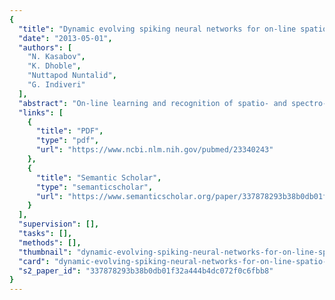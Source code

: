 ```yaml
---
{
  "title": "Dynamic evolving spiking neural networks for on-line spatio- and spectro-temporal pattern recognition.",
  "date": "2013-05-01",
  "authors": [
    "N. Kasabov",
    "K. Dhoble",
    "Nuttapod Nuntalid",
    "G. Indiveri"
  ],
  "abstract": "On-line learning and recognition of spatio- and spectro-temporal data (SSTD) is a very challenging task and an important one for the future development of autonomous machine learning systems with broad applications. Models based on spiking neural networks (SNN) have already proved their potential in capturing spatial and temporal data. One class of them, the evolving SNN (eSNN), uses a one-pass rank-order learning mechanism and a strategy to evolve a new spiking neuron and new connections to learn new patterns from incoming data. So far these networks have been mainly used for fast image and speech frame-based recognition. Alternative spike-time learning methods, such as Spike-Timing Dependent Plasticity (STDP) and its variant Spike Driven Synaptic Plasticity (SDSP), can also be used to learn spatio-temporal representations, but they usually require many iterations in an unsupervised or semi-supervised mode of learning. This paper introduces a new class of eSNN, dynamic eSNN, that utilise both rank-order learning and dynamic synapses to learn SSTD in a fast, on-line mode. The paper also introduces a new model called deSNN, that utilises rank-order learning and SDSP spike-time learning in unsupervised, supervised, or semi-supervised modes. The SDSP learning is used to evolve dynamically the network changing connection weights that capture spatio-temporal spike data clusters both during training and during recall. The new deSNN model is first illustrated on simple examples and then applied on two case study applications: (1) moving object recognition using address-event representation (AER) with data collected using a silicon retina device; (2) EEG SSTD recognition for brain-computer interfaces. The deSNN models resulted in a superior performance in terms of accuracy and speed when compared with other SNN models that use either rank-order or STDP learning. The reason is that the deSNN makes use of both the information contained in the order of the first input spikes (which information is explicitly present in input data streams and would be crucial to consider in some tasks) and of the information contained in the timing of the following spikes that is learned by the dynamic synapses as a whole spatio-temporal pattern.",
  "links": [
    {
      "title": "PDF",
      "type": "pdf",
      "url": "https://www.ncbi.nlm.nih.gov/pubmed/23340243"
    },
    {
      "title": "Semantic Scholar",
      "type": "semanticscholar",
      "url": "https://www.semanticscholar.org/paper/337878293b38b0db01f32a444b4dc072f0c6fbb8"
    }
  ],
  "supervision": [],
  "tasks": [],
  "methods": [],
  "thumbnail": "dynamic-evolving-spiking-neural-networks-for-on-line-spatio-and-spectro-temporal-pattern-recognition-thumb.jpg",
  "card": "dynamic-evolving-spiking-neural-networks-for-on-line-spatio-and-spectro-temporal-pattern-recognition-card.jpg",
  "s2_paper_id": "337878293b38b0db01f32a444b4dc072f0c6fbb8"
}
---
```


